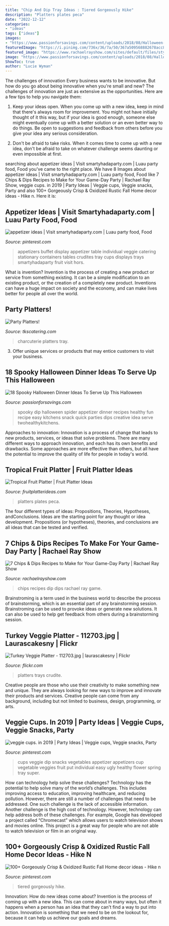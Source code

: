 ```yaml
---
title: "Chip And Dip Tray Ideas : Tiered Gorgeously Hike"
description: "Platters plates peca"
date: "2022-12-12"
categories:
- "ideas"
tags: ["ideas"]
images:
- "https://www.passionforsavings.com/content/uploads/2018/08/Halloween-Appetizer-Dip-Spooky-Spider-Halloween-Party-768x1152.jpg"
featuredImage: "https://i.pinimg.com/736x/36/7a/50/367a509568882678acc804bbcf7bc230--veggie-dip-cups-veggie-snacks.jpg?b=t"
featured_image: "https://www.rachaelrayshow.com/sites/default/files/styles/1280x720/public/images/2015-01/04c0e78a0e5ff3259fd1fc0239065a3a.jpg?itok=OHQuoZF0"
image: "https://www.passionforsavings.com/content/uploads/2018/08/Halloween-Appetizer-Dip-Spooky-Spider-Halloween-Party-768x1152.jpg"
ShowToc: true
author: "Lucie Wyman"
---
```



The challenges of innovation
Every business wants to be innovative. But how do you go about being innovative when you're small and new? The challenges of innovation are just as extensive as the opportunities. Here are a few tips to help you navigate them:
1. Keep your ideas open. When you come up with a new idea, keep in mind that there's always room for improvement. You might not have initially thought of it this way, but if your idea is good enough, someone else might eventually come up with a better solution or an even better way to do things. Be open to suggestions and feedback from others before you give your idea any serious consideration.

2. Don't be afraid to take risks. When it comes time to come up with a new idea, don't be afraid to take on whatever challenge seems daunting or even impossible at first.

	

		
searching about appetizer ideas | Visit smartyhadaparty.com | Luau party food, Food you've came to the right place. We have 8 Images about appetizer ideas | Visit smartyhadaparty.com | Luau party food, Food like 7 Chips &amp; Dips Recipes to Make for Your Game-Day Party | Rachael Ray Show, veggie cups. in 2019 | Party Ideas | Veggie cups, Veggie snacks, Party and also 100+ Gorgeously Crisp &amp; Oxidized Rustic Fall Home decor ideas - Hike n. Here it is:
		
    
## Appetizer Ideas | Visit Smartyhadaparty.com | Luau Party Food, Food

<img loading=lazy src="https://i.pinimg.com/736x/fd/45/f5/fd45f53f7a3b6663ed862653074767fb--appetizers-for-party-appetizer-ideas.jpg" onerror="this.onerror=null;this.src='https://tse1.mm.bing.net/th?id=OIP.P6lEHnfGantcZ-LMk6i3uwHaJ6&amp;pid=15.1';" alt="appetizer ideas | Visit smartyhadaparty.com | Luau party food, Food">

_Source: pinterest.com_

>appetizers buffet display appetizer table individual veggie catering stationary containers tables crudites tray cups displays trays smartyhadaparty fruit visit hors. 

	

What is invention?
Invention is the process of creating a new product or service from something existing. It can be a simple modification to an existing product, or the creation of a completely new product. Inventions can have a huge impact on society and the economy, and can make lives better for people all over the world.

    
## Party Platters!

<img loading=lazy src="http://www.tkscatering.com/uploads/4/0/2/4/40249075/s640660382186348795_p288_i2_w1536.jpeg?width=640" onerror="this.onerror=null;this.src='https://tse3.mm.bing.net/th?id=OIP.0FRofXU_mO2i82FiVmTvAAHaJ3&amp;pid=15.1';" alt="Party Platters!">

_Source: tkscatering.com_

>charcuterie platters tray. 

	

3. Offer unique services or products that may entice customers to visit your business.

    
## 18 Spooky Halloween Dinner Ideas To Serve Up This Halloween

<img loading=lazy src="https://www.passionforsavings.com/content/uploads/2018/08/Halloween-Appetizer-Dip-Spooky-Spider-Halloween-Party-768x1152.jpg" onerror="this.onerror=null;this.src='https://tse3.mm.bing.net/th?id=OIP.nNwrQAxhIRXbxT0c0CjjCQHaLH&amp;pid=15.1';" alt="18 Spooky Halloween Dinner Ideas To Serve Up This Halloween">

_Source: passionforsavings.com_

>spooky dip halloween spider appetizer dinner recipes healthy fun recipe easy kitchens snack quick parties dips creative idea serve twohealthykitchens. 

	

Approaches to innovation:
Innovation is a process of change that leads to new products, services, or ideas that solve problems. There are many different ways to approach innovation, and each has its own benefits and drawbacks. Some approaches are more effective than others, but all have the potential to improve the quality of life for people in today's world.

    
## Tropical Fruit Platter | Fruit Platter Ideas

<img loading=lazy src="http://www.fruitplatterideas.com/wp-content/gallery/tropical-fruit-platter/centerpiecefruit.jpg" onerror="this.onerror=null;this.src='https://tse2.mm.bing.net/th?id=OIP.mLYTTqH90ij5J20yESBuKQHaIg&amp;pid=15.1';" alt="Tropical Fruit Platter | Fruit Platter Ideas">

_Source: fruitplatterideas.com_

>platters plates peca. 

	

The four different types of ideas: Propositions, Theories, Hypotheses, andConclusions.
Ideas are the starting point for any thought or idea development. Propositions (or hypotheses), theories, and conclusions are all ideas that can be tested and verified.

    
## 7 Chips &amp; Dips Recipes To Make For Your Game-Day Party | Rachael Ray Show

<img loading=lazy src="https://www.rachaelrayshow.com/sites/default/files/styles/1280x720/public/images/2015-01/04c0e78a0e5ff3259fd1fc0239065a3a.jpg?itok=OHQuoZF0" onerror="this.onerror=null;this.src='https://tse1.mm.bing.net/th?id=OIP.amFpuFOAbXa2d0ZvW9lVNgHaEK&amp;pid=15.1';" alt="7 Chips &amp; Dips Recipes to Make for Your Game-Day Party | Rachael Ray Show">

_Source: rachaelrayshow.com_

>chips recipes dip dips rachael ray game. 

	

Brainstroming is a term used in the business world to describe the process of brainstorming, which is an essential part of any brainstorming session. Brainstroming can be used to provoke ideas or generate new solutions. It can also be used to help get feedback from others during a brainstorming session.

    
## Turkey Veggie Platter - 112703.jpg | Laurascakesny | Flickr

<img loading=lazy src="https://c2.staticflickr.com/2/1420/1329332105_ed5a5f903e_b.jpg" onerror="this.onerror=null;this.src='https://tse1.mm.bing.net/th?id=OIP.NERAQeDIaX0iML8z1bSEuQHaFj&amp;pid=15.1';" alt="Turkey Veggie Platter - 112703.jpg | laurascakesny | Flickr">

_Source: flickr.com_

>platters trays crudite. 

	

Creative people are those who use their creativity to make something new and unique. They are always looking for new ways to improve and innovate their products and services. Creative people can come from any background, including but not limited to business, design, programming, or arts.

    
## Veggie Cups. In 2019 | Party Ideas | Veggie Cups, Veggie Snacks, Party

<img loading=lazy src="https://i.pinimg.com/736x/36/7a/50/367a509568882678acc804bbcf7bc230--veggie-dip-cups-veggie-snacks.jpg?b=t" onerror="this.onerror=null;this.src='https://tse2.mm.bing.net/th?id=OIP.kRXZahmX_zok8HKo8tUOqwAAAA&amp;pid=15.1';" alt="veggie cups. in 2019 | Party Ideas | Veggie cups, Veggie snacks, Party">

_Source: pinterest.com_

>cups veggie dip snacks vegetables appetizer appetizers cup vegetable veggies fruit put individual easy ugly healthy flower spring tray super. 

	

How can technology help solve these challenges?
Technology has the potential to help solve many of the world’s challenges. This includes improving access to education, improving healthcare, and reducing pollution. However, there are still a number of challenges that need to be addressed. One such challenge is the lack of accessible information. Another challenge is the high cost of technology. However, technology can help address both of these challenges. For example, Google has developed a project called “Chromecast” which allows users to watch television shows and movies online. This project is a great way for people who are not able to watch television or film in an original way.

    
## 100+ Gorgeously Crisp &amp; Oxidized Rustic Fall Home Decor Ideas - Hike N

<img loading=lazy src="https://i.pinimg.com/originals/0c/a8/86/0ca8863c8a431679ed3181a05d7659fb.jpg" onerror="this.onerror=null;this.src='https://tse3.mm.bing.net/th?id=OIP.HC2OSu3w45CzpQwvRuhXPgHaJ4&amp;pid=15.1';" alt="100+ Gorgeously Crisp &amp; Oxidized Rustic Fall Home decor ideas - Hike n">

_Source: pinterest.com_

>tiered gorgeously hike. 

	

Innovation: How do new ideas come about?
Invention is the process of coming up with a new idea. This can come about in many ways, but often it happens when a person has an idea that they can't find a way to put into action. Innovation is something that we need to be on the lookout for, because it can help us achieve our goals and dreams.

